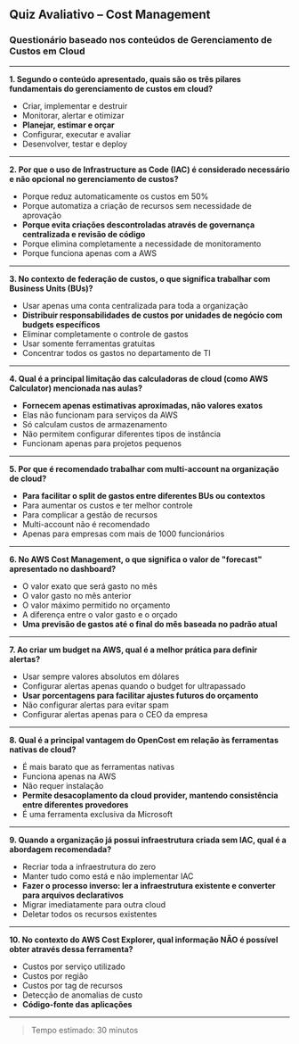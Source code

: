 ## Quiz Avaliativo – Cost Management

### Questionário baseado nos conteúdos de Gerenciamento de Custos em Cloud

---

**1. Segundo o conteúdo apresentado, quais são os três pilares fundamentais do gerenciamento de custos em cloud?**

- Criar, implementar e destruir
- Monitorar, alertar e otimizar
- **Planejar, estimar e orçar**
- Configurar, executar e avaliar
- Desenvolver, testar e deploy

---

**2. Por que o uso de Infrastructure as Code (IAC) é considerado necessário e não opcional no gerenciamento de custos?**

- Porque reduz automaticamente os custos em 50%
- Porque automatiza a criação de recursos sem necessidade de aprovação
- **Porque evita criações descontroladas através de governança centralizada e revisão de código**
- Porque elimina completamente a necessidade de monitoramento
- Porque funciona apenas com a AWS

---

**3. No contexto de federação de custos, o que significa trabalhar com Business Units (BUs)?**

- Usar apenas uma conta centralizada para toda a organização
- **Distribuir responsabilidades de custos por unidades de negócio com budgets específicos**
- Eliminar completamente o controle de gastos
- Usar somente ferramentas gratuitas
- Concentrar todos os gastos no departamento de TI

---

**4. Qual é a principal limitação das calculadoras de cloud (como AWS Calculator) mencionada nas aulas?**

- **Fornecem apenas estimativas aproximadas, não valores exatos**
- Elas não funcionam para serviços da AWS
- Só calculam custos de armazenamento
- Não permitem configurar diferentes tipos de instância
- Funcionam apenas para projetos pequenos

---

**5. Por que é recomendado trabalhar com multi-account na organização de cloud?**

- **Para facilitar o split de gastos entre diferentes BUs ou contextos**
- Para aumentar os custos e ter melhor controle
- Para complicar a gestão de recursos
- Multi-account não é recomendado
- Apenas para empresas com mais de 1000 funcionários

---

**6. No AWS Cost Management, o que significa o valor de "forecast" apresentado no dashboard?**

- O valor exato que será gasto no mês
- O valor gasto no mês anterior
- O valor máximo permitido no orçamento
- A diferença entre o valor gasto e o orçado
- **Uma previsão de gastos até o final do mês baseada no padrão atual**

---

**7. Ao criar um budget na AWS, qual é a melhor prática para definir alertas?**

- Usar sempre valores absolutos em dólares
- Configurar alertas apenas quando o budget for ultrapassado
- **Usar porcentagens para facilitar ajustes futuros do orçamento**
- Não configurar alertas para evitar spam
- Configurar alertas apenas para o CEO da empresa

---

**8. Qual é a principal vantagem do OpenCost em relação às ferramentas nativas de cloud?**

- É mais barato que as ferramentas nativas
- Funciona apenas na AWS
- Não requer instalação
- **Permite desacoplamento da cloud provider, mantendo consistência entre diferentes provedores**
- É uma ferramenta exclusiva da Microsoft

---

**9. Quando a organização já possui infraestrutura criada sem IAC, qual é a abordagem recomendada?**

- Recriar toda a infraestrutura do zero
- Manter tudo como está e não implementar IAC
- **Fazer o processo inverso: ler a infraestrutura existente e converter para arquivos declarativos**
- Migrar imediatamente para outra cloud
- Deletar todos os recursos existentes

---

**10. No contexto do AWS Cost Explorer, qual informação NÃO é possível obter através dessa ferramenta?**

- Custos por serviço utilizado
- Custos por região
- Custos por tag de recursos
- Detecção de anomalias de custo
- **Código-fonte das aplicações**

---

> Tempo estimado: 30 minutos
